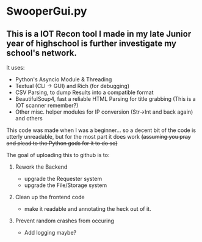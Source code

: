 # SwooperGui.py
## This is a IOT Recon tool I made in my late Junior year of highschool is further investigate my school's network.
  It uses:
- Python's Asyncio Module & Threading
- Textual (CLI -> GUI) and Rich (for debugging)
- CSV Parsing, to dump Results into a compatible format
- BeautifulSoup4, fast a reliable HTML Parsing for title grabbing (This is a IOT scanner remember?)
- Other misc. helper modules for IP conversion (Str->Int and back again) and others

This code was made when I was a beginner...
so a decent bit of the code is utterly unreadable, 
but for the most part it does work ~~(assuming you pray and plead to the Python gods for it to do so)~~

The goal of uploading this to github is to:
1. Rework the Backend
   - upgrade the Requester system
   - upgrade the File/Storage system
    
2. Clean up the frontend code
   - make it readable and annotating the heck out of it.
  
3. Prevent random crashes from occuring
   - Add logging maybe?
    
